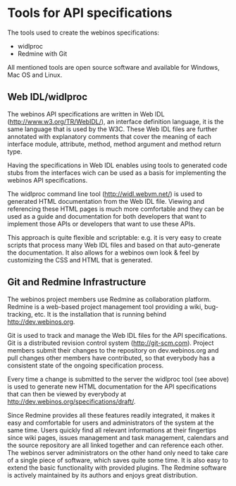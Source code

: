 Tools for API specifications
============================

The tools used to create the webinos specifications:
* widlproc
* Redmine with Git

All mentioned tools are open source software and available for Windows, Mac OS and Linux.

Web IDL/widlproc
----------------

The webinos API specifications are written in Web IDL (http://www.w3.org/TR/WebIDL/), an interface definition language, it is the same language that is used by the W3C. These Web IDL files are further annotated with explanatory comments that cover the meaning of each interface module, attribute, method, method argument and method return type.

Having the specifications in Web IDL enables using tools to generated code stubs from the interfaces wich can be used as a basis for implementing the webinos API specifications.

The widlproc command line tool (http://widl.webvm.net/) is used to generated HTML documentation from the Web IDL file. Viewing and referencing these HTML pages is much more comfortable and they can be used as a guide and documentation for both developers that want to implement those APIs or developers that want to use these APIs.

This approach is quite flexible and scriptable: e.g. it is very easy to create scripts that process many Web IDL files and based on that auto-generate the documentation. It also allows for a webinos own look & feel by customizing the CSS and HTML that is generated.

Git and Redmine Infrastructure
------------------------------

The webinos project members use Redmine as collaboration platform. Redmine is a web-based project management tool providing a wiki, bug-tracking, etc. It is the installation that is running behind http://dev.webinos.org.

Git is used to track and manage the Web IDL files for the API specifications. Git is a distributed revision control system (http://git-scm.com). Project members submit their changes to the repository on dev.webinos.org and pull changes other members have contributed, so that everybody has a consistent state of the ongoing specification process.

Every time a change is submitted to the server the widlproc tool (see above) is used to generate new HTML documentation for the API specifications that can then be viewed by everybody at http://dev.webinos.org/specifications/draft/.

Since Redmine provides all these features readily integrated, it makes it easy and comfortable for users and administrators of the system at the same time. Users quickly find all relevant informations at their fingertips since wiki pages, issues management and task management, calendars and the source repository are all linked together and can reference each other. The webinos server administrators on the other hand only need to take care of a single piece of software, which saves quite some time. It is also easy to extend the basic functionality with provided plugins. The Redmine software is actively maintained by its authors and enjoys great distribution.

